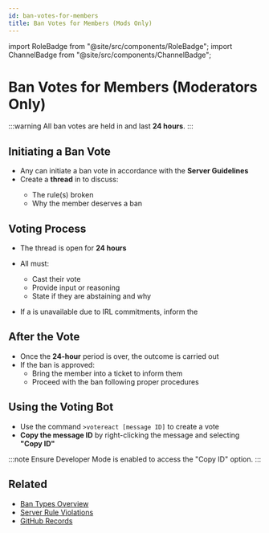 ```yaml
---
id: ban-votes-for-members
title: Ban Votes for Members (Mods Only)
---
```


import RoleBadge from "@site/src/components/RoleBadge";
import ChannelBadge from "@site/src/components/ChannelBadge";

# Ban Votes for Members (Moderators Only)

:::warning
All ban votes are held in <ChannelBadge label="📙moderator-only" link="https://discord.com/channels/734595073920204940/943466763314663474"/> and last **24 hours**.
:::

## Initiating a Ban Vote

- Any <RoleBadge role="Moderator" badgeIcon="moderator_role_icon.png" color="#e68027" /> can initiate a ban vote in accordance with the **Server Guidelines**
- Create a **thread** in <ChannelBadge label="📙moderator-only" link="https://discord.com/channels/734595073920204940/943466763314663474"/> to discuss:
  - The rule(s) broken
  - Why the member deserves a ban

## Voting Process

- The thread is open for **24 hours**
- All <RoleBadge role="Moderator" badgeIcon="moderator_role_icon.png" color="#e68027" /> must:

  - Cast their vote
  - Provide input or reasoning
  - State if they are abstaining and why

- If a <RoleBadge role="Moderator" badgeIcon="moderator_role_icon.png" color="#e68027" /> is unavailable due to IRL commitments, inform the <RoleBadge role="Head Moderator" color="#e68027" />

## After the Vote

- Once the **24-hour** period is over, the outcome is carried out
- If the ban is approved:
  - Bring the member into a ticket to inform them
  - Proceed with the ban following proper procedures

## Using the Voting Bot

- Use the command `>votereact [message ID]` to create a vote
- **Copy the message ID** by right-clicking the message and selecting **"Copy ID"**

:::note
Ensure Developer Mode is enabled to access the "Copy ID" option.
:::

## Related

- [Ban Types Overview](./ban-types-overview)
- [Server Rule Violations](../server-rule-violations)
- [GitHub Records](../moderator/github-records)
